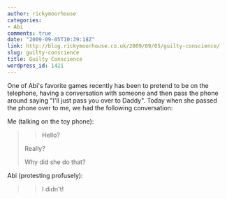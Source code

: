 ```yaml
---
author: rickymoorhouse
categories:
- Abi
comments: true
date: "2009-09-05T10:39:18Z"
link: http://blog.rickymoorhouse.co.uk/2009/09/05/guilty-conscience/
slug: guilty-conscience
title: Guilty Conscience
wordpress_id: 1421
---
```


One of Abi's favorite games recently has been to pretend to be on the telephone, having a conversation with someone and then pass the phone around saying "I'll just pass you over to Daddy". Today when she passed the phone over to me, we had the following conversation:



Me (talking on the toy phone):


<blockquote>

> 
> Hello?  

Really?  

Why did she do that?

> 
> 
</blockquote>


Abi (protesting profusely):


<blockquote>

> 
> I didn't!
> 
> 
</blockquote>
